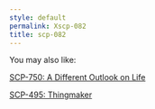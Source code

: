 ```yaml
---
style: default
permalink: Xscp-082
title: scp-082
---
```

You may also like:

[SCP-750: A Different Outlook on Life](http://scp-wiki.net/scp-750)

[SCP-495: Thingmaker](http://scp-wiki.net/scp-495)

